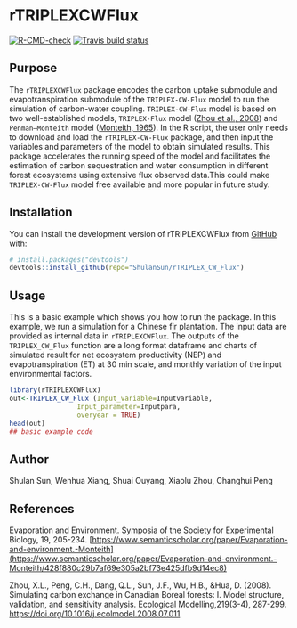 
<!-- README.md is generated from README.Rmd. Please edit that file -->

# rTRIPLEXCWFlux

<!-- badges: start -->

[![R-CMD-check](https://github.com/ShulanSun/rTRIPLEX_CW_Flux/actions/workflows/R-CMD-check.yaml/badge.svg)](https://github.com/ShulanSun/rTRIPLEX_CW_Flux/actions/workflows/R-CMD-check.yaml)
[![Travis build
status](https://travis-ci.com/ShulanSun/rTRIPLEX_CW_Flux.svg?branch=main)](https://travis-ci.com/ShulanSun/rTRIPLEX_CW_Flux)
<!-- badges: end -->

## Purpose

The `rTRIPLEXCWFlux` package encodes the carbon uptake submodule and
evapotranspiration submodule of the `TRIPLEX-CW-Flux` model to run the
simulation of carbon-water coupling. `TRIPLEX-CW-Flux` model is based on
two well-established models, `TRIPLEX-Flux` model ([Zhou et al.,
2008](https://doi.org/10.1016/j.ecolmodel.2008.07.011)) and
`Penman–Monteith` model ([Monteith,
1965](https://www.semanticscholar.org/paper/Evaporation-and-environment.-Monteith/428f880c29b7af69e305a2bf73e425dfb9d14ec8)).
In the R script, the user only needs to download and load the
`rTRIPLEX-CW-Flux` package, and then input the variables and parameters
of the model to obtain simulated results. This package accelerates the
running speed of the model and facilitates the estimation of carbon
sequestration and water consumption in different forest ecosystems using
extensive flux observed data.This could make `TRIPLEX-CW-Flux` model
free available and more popular in future study.

## Installation

You can install the development version of rTRIPLEXCWFlux from
[GitHub](https://github.com/) with:

``` r
# install.packages("devtools")
devtools::install_github(repo="ShulanSun/rTRIPLEX_CW_Flux")
```

## Usage

This is a basic example which shows you how to run the package. In this
example, we run a simulation for a Chinese fir plantation. The input
data are provided as internal data in `rTRIPLEXCWFlux`. The outputs of
the `TRIPLEX_CW_Flux` function are a long format dataframe and charts of
simulated result for net ecosystem productivity (NEP) and
evapotranspiration (ET) at 30 min scale, and monthly variation of the
input environmental factors.

``` r
library(rTRIPLEXCWFlux)
out<-TRIPLEX_CW_Flux (Input_variable=Inputvariable,
                 Input_parameter=Inputpara,
                 overyear = TRUE)
head(out)
## basic example code
```

## Author

Shulan Sun, Wenhua Xiang, Shuai Ouyang, Xiaolu Zhou, Changhui Peng

## References

Evaporation and Environment. Symposia of the Society for Experimental
Biology, 19, 205-234.
[https://www.semanticscholar.org/paper/Evaporation-and-environment.-Monteith](https://www.semanticscholar.org/paper/Evaporation-and-environment.-Monteith/428f880c29b7af69e305a2bf73e425dfb9d14ec8)

Zhou, X.L., Peng, C.H., Dang, Q.L., Sun, J.F., Wu, H.B., &Hua, D.
(2008). Simulating carbon exchange in Canadian Boreal forests: I. Model
structure, validation, and sensitivity analysis. Ecological
Modelling,219(3-4), 287-299.
<https://doi.org/10.1016/j.ecolmodel.2008.07.011>
